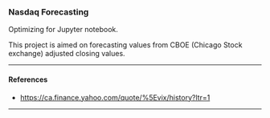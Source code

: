 ### Nasdaq Forecasting

Optimizing for Jupyter notebook.

This project is aimed on forecasting values from CBOE (Chicago Stock exchange) adjusted closing values.

-----------------------

#### References

- https://ca.finance.yahoo.com/quote/%5Evix/history?ltr=1

---------------